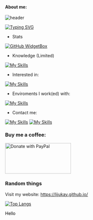#### About me:

![header](https://capsule-render.vercel.app/api?type=waving&color=6EF77B&height=300&section=header&text=I%20am%20Lijukay&desc=Welcome%20to%20my%20profile&descAlignY=70&fontSize=90)

[![Typing SVG](https://readme-typing-svg.demolab.com?font=Fira+Code&pause=1000&color=6EF77B&width=435&lines=App+Development;Beginner;Kotlin,+Java,+CSS,+JS+und+HTML)](https://git.io/typing-svg)

- Stats

[![GitHub WidgetBox](https://github-widgetbox.vercel.app/api/profile?username=Lijukay&data=followers,repositories,stars,commits&theme=viridescent)](https://github.com/Jurredr/github-widgetbox)

- Knowledge (Limited)

[![My Skills](https://skillicons.dev/icons?i=java)](https://skillicons.dev)

- Interested in:

[![My Skills](https://skillicons.dev/icons?i=html,css,kotlin,js)](https://skillicons.dev)

- Enviroments I work(ed) with:

[![My Skills](https://skillicons.dev/icons?i=androidstudio,eclipse,idea,vscode)](https://skillicons.dev)

- Contact me:

[![My Skills](https://skillicons.dev/icons?i=twitter)](https://twitter.com/lijukayy)
[![My Skills](https://skillicons.dev/icons?i=instagram)](https://www.instagram.com/licos_world/)

<h3>Buy me a coffee:</h3>

<a href="https://www.paypal.me/Lijukay">
  <img src="https://raw.githubusercontent.com/stefan-niedermann/paypal-donate-button/master/paypal-donate-button.png" alt="Donate with PayPal"
  width="215"
  height="100"/>
</a>

<h3>Random things</h3>

Visit my website:
https://lijukay.github.io/

[![Top Langs](https://github-readme-stats.vercel.app/api/top-langs/?username=Lijukay&layout=compact)](https://github.com/anuraghazra/github-readme-stats)

<p style="color: #000">Hello</p>
